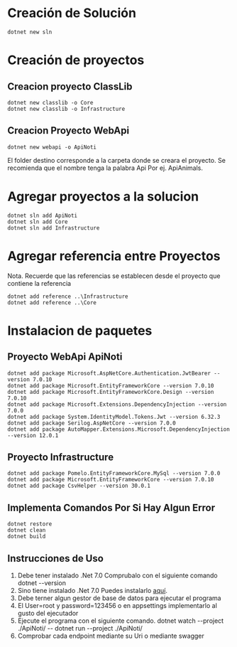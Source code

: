 # Creación de Solución

```
dotnet new sln
```

# Creación de proyectos

## Creacion proyecto ClassLib

```
dotnet new classlib -o Core
dotnet new classlib -o Infrastructure
```

## Creacion Proyecto WebApi

```
dotnet new webapi -o ApiNoti
```

El folder destino corresponde a la carpeta donde se creara el proyecto. Se recomienda que el nombre tenga la palabra Api Por ej. ApiAnimals.

# Agregar proyectos a la solucion

```
dotnet sln add ApiNoti
dotnet sln add Core
dotnet sln add Infrastructure
```

# Agregar referencia entre Proyectos

Nota. Recuerde que las referencias se establecen desde el proyecto que contiene la referencia

```
dotnet add reference ..\Infrastructure
dotnet add reference ..\Core
```

# Instalacion de paquetes

## Proyecto WebApi ApiNoti

```
dotnet add package Microsoft.AspNetCore.Authentication.JwtBearer --version 7.0.10
dotnet add package Microsoft.EntityFrameworkCore --version 7.0.10
dotnet add package Microsoft.EntityFrameworkCore.Design --version 7.0.10
dotnet add package Microsoft.Extensions.DependencyInjection --version 7.0.0
dotnet add package System.IdentityModel.Tokens.Jwt --version 6.32.3
dotnet add package Serilog.AspNetCore --version 7.0.0
dotnet add package AutoMapper.Extensions.Microsoft.DependencyInjection --version 12.0.1

```

## Proyecto Infrastructure

```
dotnet add package Pomelo.EntityFrameworkCore.MySql --version 7.0.0
dotnet add package Microsoft.EntityFrameworkCore --version 7.0.10
dotnet add package CsvHelper --version 30.0.1

```

## Implementa Comandos Por Si Hay Algun Error

```
dotnet restore
dotnet clean
dotnet build

```

## Instrucciones de Uso

1. Debe tener instalado .Net 7.0
    Comprubalo con el siguiente comando dotnet --version
2. Sino tiene instalado .Net 7.0 Puedes instalarlo [aquí](https://dotnet.microsoft.com/en-us/download/dotnet/7.0). 
3. Debe terner algun gestor de base de datos para ejecutar el programa
4. El User=root y password=123456 o en appsettings implementarlo al gusto del ejecutador
3. Ejecute el programa con el siguiente comando.
    dotnet watch --project ./ApiNoti/ -- dotnet run --project ./ApiNoti/
4. Comprobar cada endpoint mediante su Uri o mediante swagger